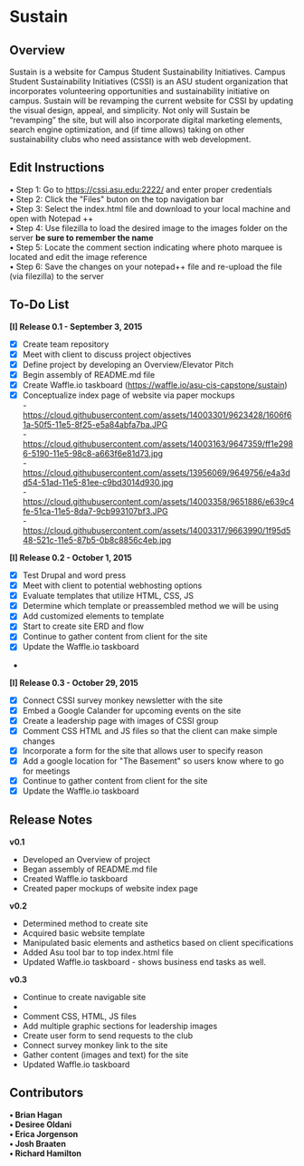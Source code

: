 # Sustain

## Overview
Sustain is a website for Campus Student Sustainability Initiatives. Campus Student Sustainability Initiatives (CSSI) is an ASU student organization that incorporates volunteering opportunities and sustainability initiative on campus. Sustain will be revamping the current website for CSSI by updating the visual design, appeal, and simplicity. Not only will Sustain be “revamping” the site, but will also incorporate digital marketing elements, search engine optimization, and (if time allows) taking on other sustainability clubs who need assistance with web development. 

## Edit Instructions
• Step 1: Go to https://cssi.asu.edu:2222/ and enter proper credentials <br />
• Step 2: Click the "Files" buton on the top navigation bar <br />
• Step 3: Select the index.html file and download to your local machine and open with Notepad ++<br />
• Step 4: Use filezilla to load the desired image to the images folder on the server **be sure to remember the name**<br /> 
• Step 5: Locate the comment section indicating where photo marquee is located and edit the image reference<br />
• Step 6: Save the changes on your notepad++ file and re-upload the file (via filezilla) to the server<br />


## To-Do List

**[I] Release 0.1 - September 3, 2015**
* [x] Create team repository
* [x] Meet with client to discuss project objectives
* [x] Define project by developing an Overview/Elevator Pitch
* [x] Begin assembly of README.md file
* [x] Create Waffle.io taskboard (https://waffle.io/asu-cis-capstone/sustain)
* [x] Conceptualize index page of website via paper mockups<br />
        - https://cloud.githubusercontent.com/assets/14003301/9623428/1606f61a-50f5-11e5-8f25-e5a84abfa7ba.JPG<br />
        - https://cloud.githubusercontent.com/assets/14003163/9647359/ff1e2986-5190-11e5-98c8-a663f6e81d73.jpg<br />
        - https://cloud.githubusercontent.com/assets/13956069/9649756/e4a3dd54-51ad-11e5-81ee-c9bd3014d930.jpg<br />
        - https://cloud.githubusercontent.com/assets/14003358/9651886/e639c4fe-51ca-11e5-8da7-9cb993107bf3.JPG <br />
        - https://cloud.githubusercontent.com/assets/14003317/9663990/1f95d548-521c-11e5-87b5-0b8c8856c4eb.jpg
         
**[I] Release 0.2 - October 1, 2015**
* [x] Test Drupal and word press
* [x] Meet with client to potential webhosting options
* [x] Evaluate templates that utilize HTML, CSS, JS
* [x] Determine which template or preassembled method we will be using
* [x] Add customized elements to template
* [x] Start to create site ERD and flow
* [x] Continue to gather content from client for the site
* [x] Update the Waffle.io taskboard
* 
**[I] Release 0.3 - October 29, 2015**
* [x] Connect CSSI survey monkey newsletter with the site
* [x] Embed a Google Calander for upcoming events on the site
* [x] Create a leadership page with images of CSSI group
* [x] Comment CSS HTML and JS files so that the client can make simple changes
* [x] Incorporate a form for the site that allows user to specify reason
* [x] Add a google location for "The Basement" so users know where to go for meetings
* [x] Continue to gather content from client for the site
* [x] Update the Waffle.io taskboard

## Release Notes
**v0.1**
* Developed an Overview of project
* Began assembly of README.md file
* Created Waffle.io taskboard
* Created paper mockups of website index page

**v0.2**
* Determined method to create site
* Acquired basic website template
* Manipulated basic elements and asthetics based on client specifications
* Added Asu tool bar to top index.html file
* Updated Waffle.io taskboard - shows business end tasks as well.

**v0.3**
* Continue to create navigable site
* 
* Comment CSS, HTML, JS files
* Add multiple graphic sections for leadership images
* Create user form to send requests to the club
* Connect survey monkey link to the site
* Gather content (images and text) for the site
* Updated Waffle.io taskboard


## Contributors
**• Brian Hagan**<br />
**• Desiree Oldani**<br />
**• Erica Jorgenson**<br />
**• Josh Braaten**<br />
**• Richard Hamilton**
